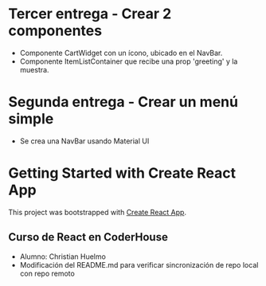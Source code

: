 # Tercer entrega - Crear 2 componentes

- Componente CartWidget con un ícono, ubicado en el NavBar.
- Componente ItemListContainer que recibe una prop 'greeting' y la muestra.

# Segunda entrega - Crear un menú simple

- Se crea una NavBar usando Material UI

# Getting Started with Create React App

This project was bootstrapped with [Create React App](https://github.com/facebook/create-react-app).

## Curso de React en CoderHouse

- Alumno: Christian Huelmo
- Modificación del README.md para verificar sincronización de repo local con repo remoto
